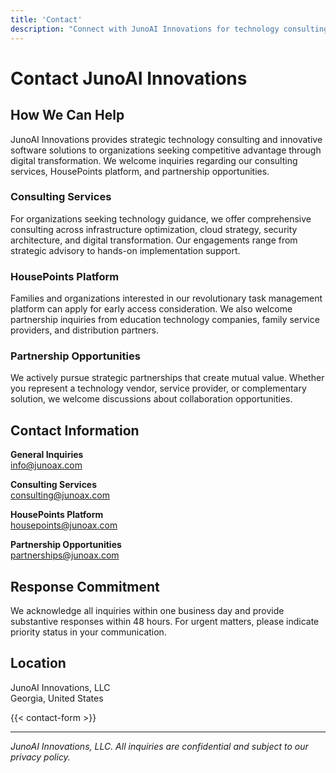 ```yaml
---
title: 'Contact'
description: "Connect with JunoAI Innovations for technology consulting and partnership opportunities."
---
```


# Contact JunoAI Innovations

## How We Can Help

JunoAI Innovations provides strategic technology consulting and innovative software solutions to organizations seeking competitive advantage through digital transformation. We welcome inquiries regarding our consulting services, HousePoints platform, and partnership opportunities.

### Consulting Services

For organizations seeking technology guidance, we offer comprehensive consulting across infrastructure optimization, cloud strategy, security architecture, and digital transformation. Our engagements range from strategic advisory to hands-on implementation support.

### HousePoints Platform

Families and organizations interested in our revolutionary task management platform can apply for early access consideration. We also welcome partnership inquiries from education technology companies, family service providers, and distribution partners.

### Partnership Opportunities

We actively pursue strategic partnerships that create mutual value. Whether you represent a technology vendor, service provider, or complementary solution, we welcome discussions about collaboration opportunities.

## Contact Information

**General Inquiries**  
info@junoax.com

**Consulting Services**  
consulting@junoax.com

**HousePoints Platform**  
housepoints@junoax.com

**Partnership Opportunities**  
partnerships@junoax.com

## Response Commitment

We acknowledge all inquiries within one business day and provide substantive responses within 48 hours. For urgent matters, please indicate priority status in your communication.

## Location

JunoAI Innovations, LLC  
Georgia, United States

{{< contact-form >}}

---

*JunoAI Innovations, LLC. All inquiries are confidential and subject to our privacy policy.*